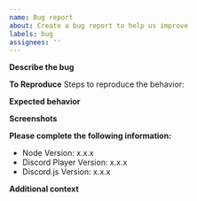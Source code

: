 ```yaml
---
name: Bug report
about: Create a bug report to help us improve
labels: bug
assignees: ''
---
```


**Describe the bug**
<!-- A clear and concise description of what the bug is. -->

**To Reproduce**
Steps to reproduce the behavior:
<!-- 1. Go to '...'
1. Click on '....'
2. Scroll down to '....'
3. See error -->

**Expected behavior**
<!-- A clear and concise description of what you expected to happen. -->

**Screenshots**
<!-- If applicable, add screenshots to help explain your problem. -->

**Please complete the following information:**
 - Node Version: x.x.x
 - Discord Player Version: x.x.x
 - Discord.js Version: x.x.x

**Additional context**
<!-- Add any other context about the problem here. -->
